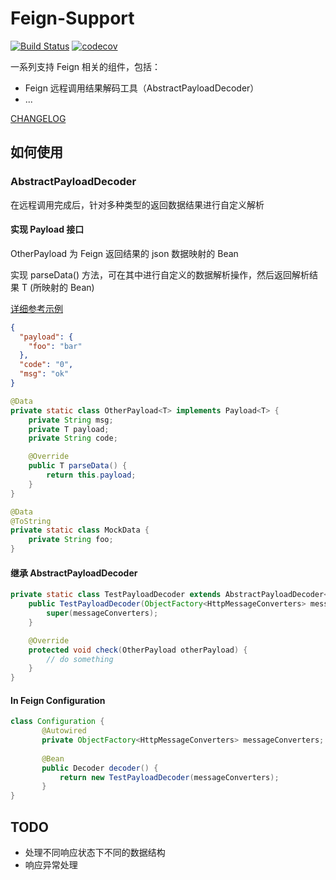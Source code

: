 # Feign-Support

[![Build Status](https://travis-ci.com/jingwux/feign-support.svg?branch=master)](https://travis-ci.com/jingwux/feign-support)
[![codecov](https://codecov.io/gh/jingwux/feign-support/branch/master/graph/badge.svg?token=83I3RFWUTU)](https://codecov.io/gh/jingwux/feign-support)

一系列支持 Feign 相关的组件，包括：

- Feign 远程调用结果解码工具（AbstractPayloadDecoder）
- ...

[CHANGELOG](./CHANGELOG.md)

## 如何使用

### AbstractPayloadDecoder

在远程调用完成后，针对多种类型的返回数据结果进行自定义解析

#### 实现 Payload<T> 接口

 OtherPayload 为 Feign 返回结果的 json 数据映射的 Bean
 
 实现 parseData() 方法，可在其中进行自定义的数据解析操作，然后返回解析结果 T (所映射的 Bean)
 
 [详细参考示例](https://github.com/deepexi/deepexi-feign-support/blob/master/src/main/test/java/com/deepexi/support/feign/AbstractPayloadDecoderTest.java)

```json
{
  "payload": {
    "foo": "bar"
  },
  "code": "0",
  "msg": "ok"
}
```

```java
@Data
private static class OtherPayload<T> implements Payload<T> {
    private String msg;
    private T payload;
    private String code;

    @Override
    public T parseData() {
        return this.payload;
    }
}

@Data
@ToString
private static class MockData {
    private String foo;
}
```

#### 继承 AbstractPayloadDecoder<T>

```java
private static class TestPayloadDecoder extends AbstractPayloadDecoder<OtherPayload> {
    public TestPayloadDecoder(ObjectFactory<HttpMessageConverters> messageConverters) {
        super(messageConverters);
    }

    @Override
    protected void check(OtherPayload otherPayload) {
        // do something
    }
}
```

#### In Feign Configuration

```java
class Configuration {
       @Autowired
       private ObjectFactory<HttpMessageConverters> messageConverters;
      
       @Bean
       public Decoder decoder() {
           return new TestPayloadDecoder(messageConverters);
       }
}
```


## TODO
- 处理不同响应状态下不同的数据结构
- 响应异常处理